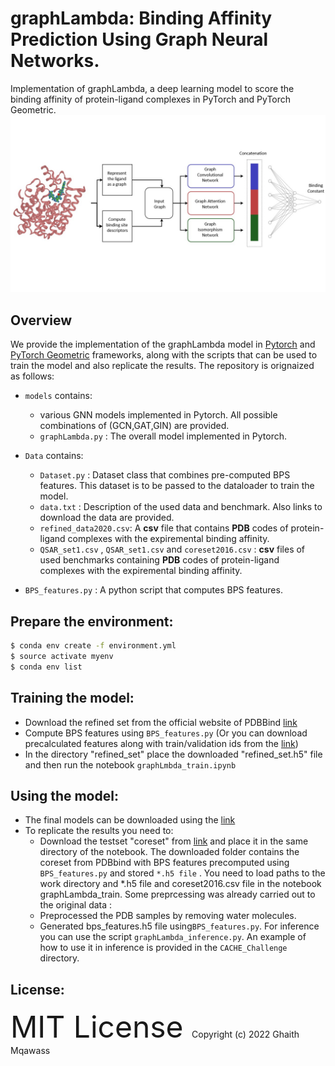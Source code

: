 # graphLambda: Binding Affinity Prediction Using Graph Neural Networks.
Implementation of graphLambda, a deep learning model to score the binding affinity of protein-ligand complexes in PyTorch and PyTorch Geometric.
![alt text](https://github.com/ghaith-mq/graphLambda/blob/main/model.jpg)

## Overview

We provide the implementation of the graphLambda model in [Pytorch](https://github.com/pytorch/pytorch) and [PyTorch Geometric](https://pytorch-geometric.readthedocs.io/) frameworks, along with the scripts that can be used to train the model and also replicate the results. The repository is orignaized as follows:

- `models` contains:
  -  various GNN models implemented in Pytorch. All possible combinations of (GCN,GAT,GIN) are provided. 
  - `graphLambda.py` : The overall model implemented in Pytorch.


- `Data` contains:
  - `Dataset.py` : Dataset class that combines pre-computed BPS features. This dataset is to be passed to the dataloader to train the model.
  - `data.txt` : Description of the used data and benchmark. Also links to download the data are provided.
  - `refined_data2020.csv`: A **csv** file that contains **PDB** codes of protein-ligand complexes with the expiremental binding affinity.
  - `QSAR_set1.csv` , `QSAR_set1.csv`  and `coreset2016.csv` : **csv** files of used benchmarks containing  **PDB** codes of protein-ligand complexes with the expiremental binding affinity.


- `BPS_features.py` : A python script that computes BPS features. 
 
## Prepare the environment:

```sh
$ conda env create -f environment.yml
$ source activate myenv
$ conda env list
```
## Training the model:
- Download the refined set from the official website of PDBBind [link](http://www.pdbbind.org.cn/index.php)
- Compute BPS features using `BPS_features.py` (Or you can download precalculated features along with train/validation ids from the [link](https://drive.google.com/drive/folders/16lFWTAxeTsjRjnb1DGIjUtsoBeY2scLo?usp=sharing))
- In the directory "refined_set" place the downloaded "refined_set.h5" file and then run the notebook `graphLmbda_train.ipynb`
## Using the model:
- The final models can be downloaded using the [link](https://drive.google.com/file/d/1_ljWU2Ma-eyNVYG5VBtlTCdUzYVMrYn-/view?usp=sharing) 
- To replicate the results you need to:
  - Download the testset "coreset" from  [link](https://drive.google.com/file/d/1RQ3dR0CmDiIIQDkOZ_0LdlF8yfgALF6s/view?usp=sharing) and place it in the same directory of the notebook. The downloaded folder contains the coreset from PDBbind with BPS features precomputed using `BPS_features.py` and stored `*.h5 file` . You need to load paths to the work directory and *.h5 file and coreset2016.csv file in the notebook graphLambda_train. Some preprcessing was already carried out to the original data :  
  - Preprocessed the PDB samples by removing water molecules. 
  - Generated bps_features.h5 file using`BPS_features.py`.
  For inference you can use the script  `graphLambda_inference.py`. An example of how to use it in inference is provided in the `CACHE_Challenge` directory.

## License:
 <font size = "7" >  MIT License </font>
 Copyright (c) 2022 Ghaith Mqawass


